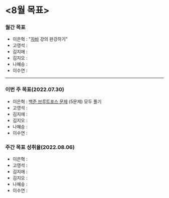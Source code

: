 
# <8월 목표>
### 월간 목표
- 이은혁 : "[자바](https://edu.nextstep.camp/c/9WPRB0ys/) 강의 완강하기"
- 고영석 : 
- 김지애 : 
- 김지오 : 
- 나혜승 : 
- 이수연 : 

---

### 이번 주 목표(2022.07.30)
- 이은혁 : [백준 브루트포스 문제](https://www.acmicpc.net/step/22) (5문제) 모두 풀기
- 고영석 : 
- 김지애 : 
- 김지오 : 
- 나혜승 : 
- 이수연 : 


### 주간 목표 성취율(2022.08.06)
- 이은혁 : 
- 고영석 : 
- 김지애 : 
- 김지오 : 
- 나혜승 : 
- 이수연 : 
